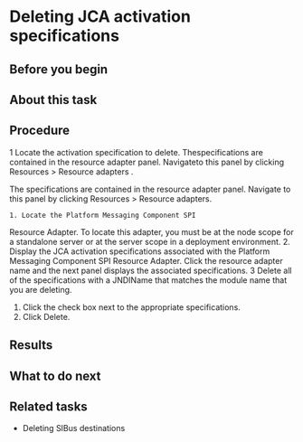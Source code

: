 <!-- image -->

# Deleting JCA activation specifications

## Before you begin

## About this task

## Procedure

1 Locate the activation specification to delete. Thespecifications are contained in the resource adapter panel. Navigateto this panel by clicking Resources > Resource adapters .

The
specifications are contained in the resource adapter panel. Navigate
to this panel by clicking Resources > Resource adapters.

    1. Locate the Platform Messaging Component SPI
Resource Adapter. To locate this adapter,
you must be at the node scope for a standalone
server or at the server scope in a deployment
environment.
2. Display the JCA activation specifications associated with
the Platform Messaging Component SPI Resource Adapter. Click
the resource adapter name and the next panel displays the associated
specifications.
3 Delete all of the specifications with a JNDIName that matches the module name that you are deleting.

1. Click the check box next to the appropriate specifications.
2. Click Delete.

## Results

## What to do next

## Related tasks

- Deleting SIBus destinations